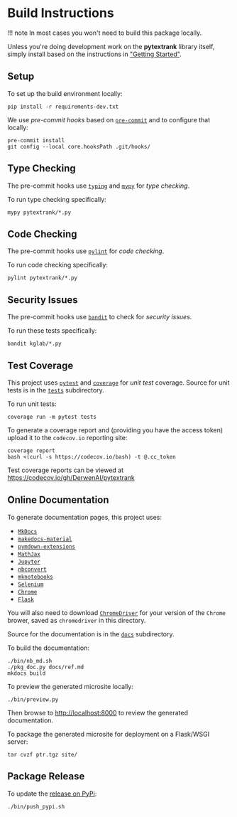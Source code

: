 # Build Instructions

!!! note
    In most cases you won't need to build this package locally.

Unless you're doing development work on the **pytextrank** library itself,
simply install based on the instructions in
["Getting Started"](https://derwen.ai/docs/ptr/start/).


## Setup

To set up the build environment locally:
```
pip install -r requirements-dev.txt
```

We use *pre-commit hooks* based on [`pre-commit`](https://pre-commit.com/)
and to configure that locally:
```
pre-commit install
git config --local core.hooksPath .git/hooks/
```


## Type Checking

The pre-commit hooks use
[`typing`](https://docs.python.org/3/library/typing.html)
and
[`mypy`](https://mypy.readthedocs.io/)
for *type checking*.

To run type checking specifically:
```
mypy pytextrank/*.py
```


## Code Checking

The pre-commit hooks use
[`pylint`](https://www.pylint.org/)
for *code checking*.

To run code checking specifically:
```
pylint pytextrank/*.py
```


## Security Issues

The pre-commit hooks use
[`bandit`](https://bandit.readthedocs.io/)
to check for *security issues*.

To run these tests specifically:
```
bandit kglab/*.py
```


## Test Coverage

This project uses
[`pytest`](https://docs.pytest.org/)
and
[`coverage`](https://coverage.readthedocs.io/)
for *unit test* coverage. 
Source for unit tests is in the 
[`tests`](https://github.com/DerwenAI/pytextrank/tree/main/tests)
subdirectory.

To run unit tests:
```
coverage run -m pytest tests
```

To generate a coverage report and (providing you have the access
token) upload it to the `codecov.io` reporting site:
```
coverage report
bash <(curl -s https://codecov.io/bash) -t @.cc_token
```

Test coverage reports can be viewed at
<https://codecov.io/gh/DerwenAI/pytextrank>


## Online Documentation

To generate documentation pages, this project uses:

  * [`MkDocs`](https://www.mkdocs.org/)
  * [`makedocs-material`](https://squidfunk.github.io/mkdocs-material/)
  * [`pymdown-extensions`](https://facelessuser.github.io/pymdown-extensions/)
  * [`MathJax`](https://www.mathjax.org/)
  * [`Jupyter`](https://jupyter.org/install)
  * [`nbconvert`](https://nbconvert.readthedocs.io/)
  * [`mknotebooks`](https://github.com/greenape/mknotebooks)
  * [`Selenium`](https://selenium-python.readthedocs.io/)
  * [`Chrome`](https://www.google.com/chrome/)
  * [`Flask`](https://flask.palletsprojects.com/)

You will also need to download
[`ChromeDriver`](https://chromedriver.chromium.org/downloads) 
for your version of the `Chrome` brower, saved as `chromedriver` in this directory.

Source for the documentation is in the 
[`docs`](https://github.com/DerwenAI/pytextrank/tree/main/docs)
subdirectory.

To build the documentation:
```
./bin/nb_md.sh
./pkg_doc.py docs/ref.md
mkdocs build
```

To preview the generated microsite locally:
```
./bin/preview.py
```

Then browse to <http://localhost:8000> to review the generated
documentation.

To package the generated microsite for deployment on a
Flask/WSGI server:
```
tar cvzf ptr.tgz site/
```


## Package Release

To update the [release on PyPi](https://pypi.org/project/pytextrank/):
```
./bin/push_pypi.sh
```
